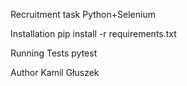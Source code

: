 Recruitment task Python+Selenium

Installation
pip install -r requirements.txt

Running Tests
pytest

Author
Kamil Głuszek
